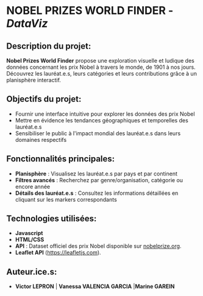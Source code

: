 # NOBEL PRIZES WORLD FINDER - _DataViz_

## Description du projet:

**Nobel Prizes World Finder** propose une exploration visuelle et ludique des données concernant les prix Nobel à travers le monde, de 1901 à nos jours. 
Découvrez les lauréat.e.s, leurs catégories et leurs contributions grâce à un planisphère interactif.

## Objectifs du projet:

- Fournir une interface intuitive pour explorer les données des prix Nobel
- Mettre en évidence les tendances géographiques et temporelles des lauréat.e.s
- Sensibiliser le public à l'impact mondial des lauréat.e.s dans leurs domaines respectifs

## Fonctionnalités principales:

- **Planisphère** : Visualisez les lauréat.e.s par pays et par continent
- **Filtres avancés** : Recherchez par genre/organisation, catégorie ou encore année
- **Détails des lauréat.e.s** : Consultez les informations détaillées en cliquant sur les markers correspondants

## Technologies utilisées:

- **Javascript** 
- **HTML/CSS**
- **API** : Dataset officiel des prix Nobel disponible sur [nobelprize.org](https://www.nobelprize.org).
- **Leaflet API** (https://leafletjs.com).


## Auteur.ice.s:

- **Victor LEPRON**  | **Vanessa VALENCIA GARCIA** |**Marine GAREIN** 
